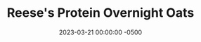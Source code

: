 ---
layout: post
title:  "Reese's Protein Overnight Oats"
date:   2023-03-21 00:00:00 -0500
categories:
- Recipes
- Breakfast
permalink: /recipes/oats-reeses
image: /assets/Food/Breakfast/Oatmeal/oats-reeses.jpg
ing: oatsreeses-ing
facts: oatsreeses-facts
Prep: 5
Rest: 
Cook: 
Source1: https://www.youtube.com/watch?v=m-3SdAiq904
Source2: 
tags: 
- oatmeal
- oats
- protein
- casein
- whey
- yogurt
- chia
- gluten free
- chocolate
- peanut butter
- nut
- almond
- cocoa
Description: Protein overnight oats are easily my favorite breakfast. Being packed with protein and fiber, highly customizable, super easy to prepare the day before, and easy to take on the go. Here are 5 different recipes that are constantly in my rotation to get you through the work week.
Instructions: 
- Mix the base ingredients in a container (oats, chia seeds, casein, salt, sweetener, yogurt, and milk), then choose one of the flavors<br><br>

- Reese's - mix in cocoa powder, PB2, applesauce, and a drop of almond extract<br><br>

- For the other flavors and their nutrition facts, check out the links below<br>
- <a href="oats-berry">Berry Delicious Protein Overnight Oats</a><br>
- <a href="oats-pb">Peanut Butter Punch Protein Overnight Oats</a><br>
- <a href="oats-pumpkin">Pumpkin Pie Protein Overnight Oats</a><br>
- <a href="oats-banana">Banana Nut Bread Protein Overnight Oats</a>
---